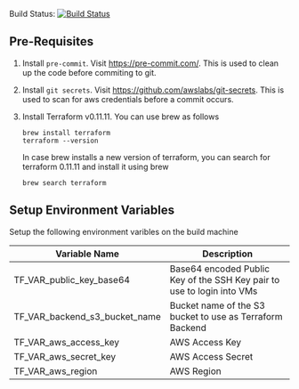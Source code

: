 Build Status: [![Build Status](https://travis-ci.com/owaism/aws-terra-ansible-kubeawesome.svg?branch=owais-dev)](https://travis-ci.com/owaism/aws-terra-ansible-kubeawesome)


## Pre-Requisites

1. Install `pre-commit`. Visit https://pre-commit.com/. This is used to clean up the code before commiting to git.

2. Install `git secrets`. Visit https://github.com/awslabs/git-secrets. This is used to scan for aws credentials before a commit occurs.

3. Install Terraform v0.11.11. You can use brew as follows

	```
	brew install terraform
	terraform --version
	```

	In case brew installs a new version of terraform, you can search for terraform 0.11.11 and install it using brew
	```
	brew search terraform
	```

## Setup Environment Variables

Setup the following environment varibles on the build machine

Variable Name | Description
---|---
TF_VAR_public_key_base64| Base64 encoded Public Key of the SSH Key pair to use to login into VMs
TF_VAR_backend_s3_bucket_name | Bucket name of the S3 bucket to use as Terraform Backend
TF_VAR_aws_access_key | AWS Access Key
TF_VAR_aws_secret_key | AWS Access Secret
TF_VAR_aws_region | AWS Region